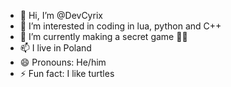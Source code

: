 - 👋 Hi, I’m @DevCyrix
- 👀 I’m interested in coding in lua, python and C++
- 🌱 I’m currently making a secret game 🤫🧏
- 📫 I live in Poland
- 😄 Pronouns: He/him
- ⚡ Fun fact: I like turtles

<!---
DevCyrix/DevCyrix is a ✨ special ✨ repository because its `README.md` (this file) appears on your GitHub profile.
You can click the Preview link to take a look at your changes.
--->
